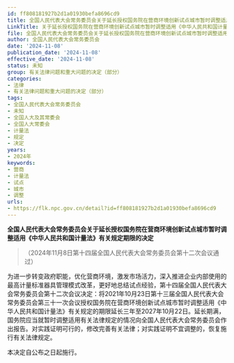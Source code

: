 ```yaml
---
id: ff808181927b2d1a01930befa8696cd9
title: 全国人民代表大会常务委员会关于延长授权国务院在营商环境创新试点城市暂时调整适用《中华人民共和国计量法》有关规定期限的决定
LinkTitle: 关于延长授权国务院在营商环境创新试点城市暂时调整适用《中华人民共和国计量法》有关规定期限的决定（2024）
file: 全国人民代表大会常务委员会关于延长授权国务院在营商环境创新试点城市暂时调整适用《中华人民共和国计量法》有关规定期限的决定_20241108_ff808181927b2d1a01930befa8696cd9.docx
author: 全国人民代表大会常务委员会
date: '2024-11-08'
publication_date: '2024-11-08'
effective_date: '2024-11-08'
status: 未知
group: 有关法律问题和重大问题的决定（部分）
categories:
- 法律
- 有关法律问题和重大问题的决定（部分）
tags:
- 全国人民代表大会常务委员会
- 未知
- 全国人大及其常委会
- 全国人大常委会
- 计量法
- 规定
- 决定
years:
- 2024年
keywords:
- 营商
- 计量法
- 试点
- 城市
- 调整
urls:
- https://flk.npc.gov.cn/detail?id=ff808181927b2d1a01930befa8696cd9
---
```


**全国人民代表大会常务委员会关于延长授权国务院在营商环境创新试点城市暂时调整适用《中华人民共和国计量法》有关规定期限的决定**

> （2024年11月8日第十四届全国人民代表大会常务委员会第十二次会议通过）

为进一步转变政府职能，优化营商环境，激发市场活力，深入推进企业内部使用的最高计量标准器具管理模式改革，更好地总结试点经验，第十四届全国人民代表大会常务委员会第十二次会议决定：将2021年10月23日第十三届全国人民代表大会常务委员会第三十一次会议授权国务院在营商环境创新试点城市暂时调整适用《中华人民共和国计量法》有关规定的期限延长三年至2027年10月22日。延长期满，国务院应当就暂时调整适用有关法律规定的情况向全国人民代表大会常务委员会作出报告。对实践证明可行的，修改完善有关法律；对实践证明不宜调整的，恢复施行有关法律规定。

本决定自公布之日起施行。
